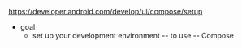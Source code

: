 https://developer.android.com/develop/ui/compose/setup

* goal
  * set up your development environment -- to use -- Compose